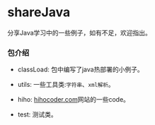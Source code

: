 ﻿# shareJava
分享Java学习中的一些例子，如有不足，欢迎指出。

### 包介绍
+ classLoad: 包中编写了java热部署的小例子。

+ utils: 一些工具类:`字符串`、`xml解析`。

+ hiho: <a href="https://hihocoder.com">hihocoder.com<a>网站的一些code。

+ test: 测试类。